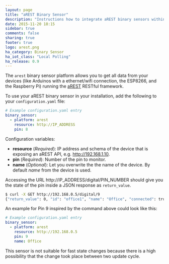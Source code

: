 ```yaml
---
layout: page
title: "aREST Binary Sensor"
description: "Instructions how to integrate aREST binary sensors within Home Assistant."
date: 2015-11-20 18:15
sidebar: true
comments: false
sharing: true
footer: true
logo: arest.png
ha_category: Binary Sensor
ha_iot_class: "Local Polling"
ha_release: 0.9
---
```



The `arest` binary sensor platform allows you to get all data from your devices (like Arduinos with a ethernet/wifi connection, the ESP8266, and the Raspberry Pi) running the [aREST](http://arest.io/) RESTful framework.

To use your aREST binary sensor in your installation, add the following to your `configuration.yaml` file:

```yaml
# Example configuration.yaml entry
binary_sensor:
  - platform: arest
    resource: http://IP_ADDRESS
    pin: 8
```

Configuration variables:

- **resource** (*Required*): IP address and schema of the device that is exposing an aREST API, e.g. http://192.168.1.10.
- **pin** (*Required*): Number of the pin to monitor.
- **name** (*Optional*): Let you overwrite the the name of the device. By default *name* from the device is used.

Accessing the URL http://IP_ADDRESS/digital/PIN_NUMBER should give you the state of the pin inside a JSON response as `return_value`.

```bash
$ curl -X GET http://192.168.0.5/digital/9
{"return_value": 0, "id": "office1", "name": "Office", "connected": true}
```

An example for Pin 9 inspired by the command above could look like this:

```yaml
# Example configuration.yaml entry
binary_sensor:
  - platform: arest
    resource: http://192.168.0.5
    pin: 9
    name: Office
```

<p class='note'>
This sensor is not suitable for fast state changes because there is a high possibility that the change took place between two update cycle. 
</p>
